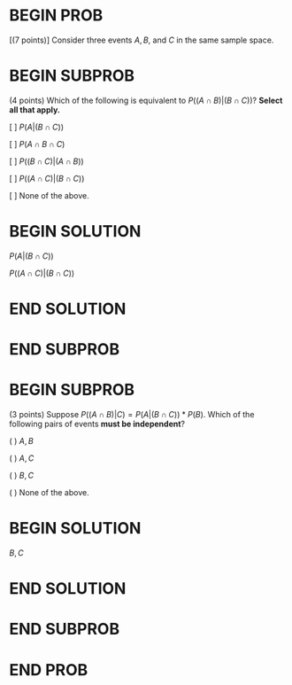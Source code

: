 # BEGIN PROB

\[(7 points)\] Consider three events $A, B,$ and $C$ in the same sample
space.

# BEGIN SUBPROB

(4 points) Which of the following is equivalent to
$P((A\cap B)|(B \cap C))$? **Select all that apply.**

[ ] $P(A|(B \cap C))$

[ ] $P(A \cap B \cap C)$

[ ] $P((B \cap C)|(A \cap B))$

[ ] $P((A \cap C)|(B \cap C))$

[ ] None of the above.

# BEGIN SOLUTION

$P(A|(B \cap C))$

$P((A \cap C)|(B \cap C))$

# END SOLUTION

# END SUBPROB

# BEGIN SUBPROB

(3 points) Suppose $P((A \cap B)|C) = P(A|(B \cap C))*P(B)$. Which of
the following pairs of events **must be independent**?

( ) $A, B$

( ) $A, C$

( ) $B, C$

( ) None of the above.

# BEGIN SOLUTION

$B, C$

# END SOLUTION

# END SUBPROB

# END PROB
